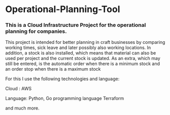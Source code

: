 # Operational-Planning-Tool
### This is a Cloud Infrastructure Project for the operational planning for companies.

This project is intended for better planning in craft businesses by comparing working times, sick leave and later possibly also working locations. In addition, a stock is also installed, which means that material can also be used per project and the current stock is updated. As an extra, which may still be entered, is the automatic order when there is a minimum stock and an order stop when there is a maximum stock

For this I use the following technologies and language: 

Cloud : AWS 

Language: Python, Go programming language Terraform

and much more. 